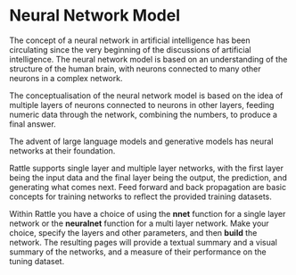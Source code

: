 # Neural Network Model

The concept of a neural network in artificial intelligence has been
circulating since the very beginning of the discussions of artificial
intelligence. The neural network model is based on an understanding
of the structure of the human brain, with neurons connected to many
other neurons in a complex network.

The conceptualisation of the neural network model is based on the idea
of multiple layers of neurons connected to neurons in other layers,
feeding numeric data through the network, combining the numbers, to
produce a final answer.

The advent of large language models and generative models has neural
networks at their foundation.

Rattle supports single layer and multiple layer networks, with the
first layer being the input data and the final layer being the output,
the prediction, and generating what comes next. Feed forward and back
propagation are basic concepts for training networks to reflect the
provided training datasets.

Within Rattle you have a choice of using the **nnet** function for a
single layer network or the **neuralnet** function for a multi layer
network. Make your choice, specify the layers and other parameters,
and then **build** the network. The resulting pages will provide a
textual summary and a visual summary of the networks, and a measure of
their performance on the tuning dataset.
